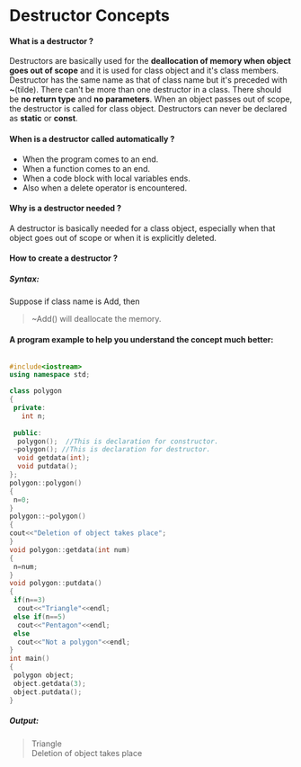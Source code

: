 # Destructor Concepts

#### What is a destructor ?
  Destructors are basically used for the **deallocation of memory when object goes out of scope** and it is used for class object and it's class members. Destructor has the same name as that of class name but it's preceded with **~**(tilde).   There can't be more than one destructor in a class.    There should be **no return type** and **no parameters**. When an object passes out of scope, the destructor is called for class object. Destructors can never be declared as **static** or **const**.
  
#### When is a destructor called automatically ?
  - When the program comes to an end.
  - When a function comes to an end.
  - When a code block with local variables ends.
  - Also when a delete operator is encountered.

#### Why is a destructor needed ?
   A destructor is basically needed for a class object, especially when that object goes out of scope or when it is explicitly deleted.
 
#### How to create a destructor ?
  ##### Syntax:
  Suppose if class name is Add, then 
  > ~Add() will deallocate the memory.
 
 
 #### A program example to help you understand the concept much better:
 
 
 ```C++
 
#include<iostream>
using namespace std;

class polygon
{
  private:
    int n;
    
  public:
   polygon();  //This is declaration for constructor.
  ~polygon(); //This is declaration for destructor.
   void getdata(int);
   void putdata();
};
polygon::polygon()
{
  n=0;
}
polygon::~polygon()
{
 cout<<"Deletion of object takes place";
}
void polygon::getdata(int num)
{
  n=num;
}
void polygon::putdata()
{
  if(n==3)
   cout<<"Triangle"<<endl;
  else if(n==5)
   cout<<"Pentagon"<<endl;
  else
   cout<<"Not a polygon"<<endl;
}
int main()
{
  polygon object;
  object.getdata(3);
  object.putdata();
}
 
```
 

 ##### Output: <br>
>  Triangle <br>
>  Deletion of object takes place
   
